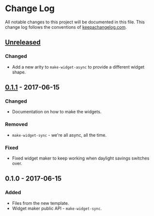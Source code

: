 # Change Log
All notable changes to this project will be documented in this file. This change log follows the conventions of [keepachangelog.com](http://keepachangelog.com/).

## [Unreleased]
### Changed
- Add a new arity to `make-widget-async` to provide a different widget shape.

## [0.1.1] - 2017-06-15
### Changed
- Documentation on how to make the widgets.

### Removed
- `make-widget-sync` - we're all async, all the time.

### Fixed
- Fixed widget maker to keep working when daylight savings switches over.

## 0.1.0 - 2017-06-15
### Added
- Files from the new template.
- Widget maker public API - `make-widget-sync`.

[Unreleased]: https://github.com/your-name/demo_neanderthal/compare/0.1.1...HEAD
[0.1.1]: https://github.com/your-name/demo_neanderthal/compare/0.1.0...0.1.1
